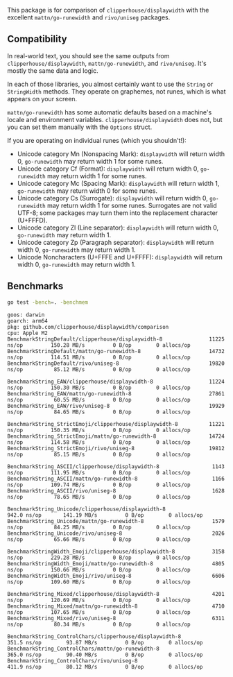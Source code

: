 This package is for comparison of `clipperhouse/displaywidth` with the excellent
 `mattn/go-runewidth` and `rivo/uniseg` packages.

## Compatibility

In real-world text, you should see the same outputs from `clipperhouse/displaywidth`,
`mattn/go-runewidth`, and `rivo/uniseg`. It's mostly the same data and logic.

In each of those libraries, you almost certainly want to use the `String` or `StringWidth`
methods. They operate on graphemes, not runes, which is what appears on your screen.

`mattn/go-runewidth` has some automatic defaults based on a machine's locale and
environment variables. `clipperhouse/displaywidth` does not, but you can set them
 manually with the `Options` struct.

If you are operating on individual runes (which you shouldn't!):

- Unicode category Mn (Nonspacing Mark): `displaywidth` will return width 0, `go-runewidth` may return width 1 for some runes.
- Unicode category Cf (Format): `displaywidth` will return width 0, `go-runewidth` may return width 1 for some runes.
- Unicode category Mc (Spacing Mark): `displaywidth` will return width 1, `go-runewidth` may return width 0 for some runes.
- Unicode category Cs (Surrogate): `displaywidth` will return width 0, `go-runewidth` may return width 1 for some runes. Surrogates are not valid UTF-8; some packages may turn them into the replacement character (U+FFFD).
- Unicode category Zl (Line separator): `displaywidth` will return width 0, `go-runewidth` may return width 1.
- Unicode category Zp (Paragraph separator): `displaywidth` will return width 0, `go-runewidth` may return width 1.
- Unicode Noncharacters (U+FFFE and U+FFFF): `displaywidth` will return width 0, `go-runewidth` may return width 1.

## Benchmarks

```bash
go test -bench=. -benchmem
```

```
goos: darwin
goarch: arm64
pkg: github.com/clipperhouse/displaywidth/comparison
cpu: Apple M2
BenchmarkStringDefault/clipperhouse/displaywidth-8        	     11225 ns/op	     150.28 MB/s	     0 B/op	       0 allocs/op
BenchmarkStringDefault/mattn/go-runewidth-8               	     14732 ns/op	     114.51 MB/s	     0 B/op	       0 allocs/op
BenchmarkStringDefault/rivo/uniseg-8                      	     19820 ns/op	      85.12 MB/s	     0 B/op	       0 allocs/op

BenchmarkString_EAW/clipperhouse/displaywidth-8           	     11224 ns/op	     150.30 MB/s	     0 B/op	       0 allocs/op
BenchmarkString_EAW/mattn/go-runewidth-8                  	     27861 ns/op	      60.55 MB/s	     0 B/op	       0 allocs/op
BenchmarkString_EAW/rivo/uniseg-8                         	     19929 ns/op	      84.65 MB/s	     0 B/op	       0 allocs/op

BenchmarkString_StrictEmoji/clipperhouse/displaywidth-8   	     11221 ns/op	     150.35 MB/s	     0 B/op	       0 allocs/op
BenchmarkString_StrictEmoji/mattn/go-runewidth-8          	     14724 ns/op	     114.58 MB/s	     0 B/op	       0 allocs/op
BenchmarkString_StrictEmoji/rivo/uniseg-8                 	     19812 ns/op	      85.15 MB/s	     0 B/op	       0 allocs/op

BenchmarkString_ASCII/clipperhouse/displaywidth-8         	      1143 ns/op	     111.95 MB/s	     0 B/op	       0 allocs/op
BenchmarkString_ASCII/mattn/go-runewidth-8                	      1166 ns/op	     109.74 MB/s	     0 B/op	       0 allocs/op
BenchmarkString_ASCII/rivo/uniseg-8                       	      1628 ns/op	      78.65 MB/s	     0 B/op	       0 allocs/op

BenchmarkString_Unicode/clipperhouse/displaywidth-8       	       942.0 ns/op	     141.19 MB/s	     0 B/op	       0 allocs/op
BenchmarkString_Unicode/mattn/go-runewidth-8              	      1579 ns/op	      84.25 MB/s	     0 B/op	       0 allocs/op
BenchmarkString_Unicode/rivo/uniseg-8                     	      2026 ns/op	      65.66 MB/s	     0 B/op	       0 allocs/op

BenchmarkStringWidth_Emoji/clipperhouse/displaywidth-8    	      3158 ns/op	     229.28 MB/s	     0 B/op	       0 allocs/op
BenchmarkStringWidth_Emoji/mattn/go-runewidth-8           	      4805 ns/op	     150.66 MB/s	     0 B/op	       0 allocs/op
BenchmarkStringWidth_Emoji/rivo/uniseg-8                  	      6606 ns/op	     109.60 MB/s	     0 B/op	       0 allocs/op

BenchmarkString_Mixed/clipperhouse/displaywidth-8         	      4201 ns/op	     120.69 MB/s	     0 B/op	       0 allocs/op
BenchmarkString_Mixed/mattn/go-runewidth-8                	      4710 ns/op	     107.65 MB/s	     0 B/op	       0 allocs/op
BenchmarkString_Mixed/rivo/uniseg-8                       	      6311 ns/op	      80.34 MB/s	     0 B/op	       0 allocs/op

BenchmarkString_ControlChars/clipperhouse/displaywidth-8  	       351.5 ns/op	      93.87 MB/s	     0 B/op	       0 allocs/op
BenchmarkString_ControlChars/mattn/go-runewidth-8         	       365.0 ns/op	      90.40 MB/s	     0 B/op	       0 allocs/op
BenchmarkString_ControlChars/rivo/uniseg-8                	       411.9 ns/op	      80.12 MB/s	     0 B/op	       0 allocs/op
```

